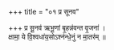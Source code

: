 +++
title = "०१ प्र सूनव"

+++
प्र सू॒नव॑ ऋभू॒णां बृ॒हन्न॑वन्त वृ॒जना॑ ।  
क्षामा॒ ये वि॒श्वधा॑य॒सोऽश्न॑न्धे॒नुं न मा॒तर॑म् ॥